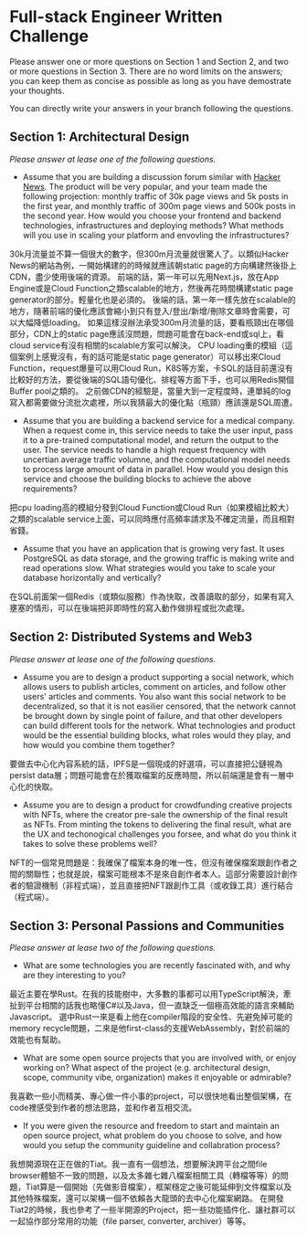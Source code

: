 # Full-stack Engineer Written Challenge

Please answer one or more questions on Section 1 and Section 2, and two or more questions in Section 3. There are no word limits on the answers; you can keep them as concise as possible as long as you have demostrate your thoughts. 

You can directly write your answers in your branch following the questions. 

## Section 1: Architectural Design

*Please answer at lease one of the following questions.*

* Assume that you are building a discussion forum similar with [Hacker News](https://news.ycombinator.com/). The product will be very popular, and your team made the following projection: monthly traffic of 30k page views and 5k posts in the first year, and monthly traffic of 300m page views and 500k posts in the second year. How would you choose your frontend and backend technologies, infrastructures and deploying methods? What methods will you use in scaling your platform and envovling the infrastructures?

30k月流量並不算一個很大的數字，但300m月流量就很驚人了。以類似Hacker News的網站為例，一開始構建的的時候就應該朝static page的方向構建然後掛上CDN，盡少使用後端的資源。
前端的話，第一年可以先用Next.js，放在App Engine或是Cloud Function之類scalable的地方，然後再花時間構建static page generator的部分。輕量化也是必須的。
後端的話，第一年一樣先放在scalable的地方，隨著前端的優化應該會縮小到只有登入/登出/新增/刪除文章時會需要，可以大幅降低loading。
如果這樣沒辦法承受300m月流量的話，要看瓶頸出在哪個部分，CDN上的static page應該沒問題，問題可能會在back-end或sql上，看cloud service有沒有相關的scalable方案可以解決。
CPU loading重的模組（這個案例上感覺沒有，有的話可能是static page generator）可以移出來Cloud Function，request爆量可以用Cloud Run，K8S等方案，卡SQL的話目前還沒有比較好的方法，要從後端的SQL語句優化、排程等方面下手，也可以用Redis開個Buffer pool之類的。
之前做CDN的經驗是，當量大到一定程度時，連單純的log寫入都需要做分流批次處裡，所以我猜最大的優化點（瓶頸）應該還是SQL周遭。

* Assume that you are building a backend service for a medical company. When a request come in, this service needs to take the user input, pass it to a pre-trained computational model, and return the output to the user. The service needs to handle a high request frequency with uncertian average traffic volumne, and the computational model needs to process large amount of data in parallel. How would you design this service and choose the building blocks to achieve the above requirements?

把cpu loading高的模組分發到Cloud Function或Cloud Run（如果模組比較大）之類的scalable service上面，可以同時應付高頻率請求及不確定流量，而且相對省錢。

* Assume that you have an application that is growing very fast. It uses PostgreSQL as data storage, and the growing traffic is making write and read operations slow. What strategies would you take to scale your database horizontally and vertically?

在SQL前面架一個Redis（或類似服務）作為快取，改善讀取的部分，如果有寫入壅塞的情形，可以在後端把非即時性的寫入動作做排程或批次處理。

## Section 2: Distributed Systems and Web3

*Please answer at lease one of the following questions.*

* Assume you are to design a product supporting a social network, which allows users to publish articles, comment on articles, and follow other users' articles and comments. You also want this social network to be decentralized, so that it is not easilier censored, that the network cannot be brought down by single point of failure, and that other developers can build different tools for the network. What technologies and product would be the essential building blocks, what roles would they play, and how would you combine them together?

要做去中心化內容系統的話，IPFS是一個現成的好選項，可以直接把公鏈視為persist data層；問題可能會在於獲取檔案的反應時間，所以前端還是會有一層中心化的快取。

* Assume you are to design a product for crowdfunding creative projects with NFTs, where the creator pre-sale the ownership of the final result as NFTs. From minting the tokens to delivering the final result, what are the UX and techonogical challenges you forsee, and what do you think it takes to solve these problems well?

NFT的一個常見問題是：我確保了檔案本身的唯一性，但沒有確保檔案跟創作者之間的關聯性；也就是說，檔案可能根本不是來自創作者本人。這部分需要設計創作者的驗證機制（非程式端），並且直接把NFT跟創作工具（或收錄工具）進行結合（程式端）。

## Section 3: Personal Passions and Communities

*Please answer at lease two of the following questions.*

* What are some technologies you are recently fascinated with, and why are they interesting to you?

最近主要在學Rust。在我的技能樹中，大多數的事都可以用TypeScript解決，牽扯到平台相關的話我也略懂C#以及Java，但一直缺乏一個極高效能的語言來輔助Javascript。
選中Rust一來是看上他在compiler階段的安全性、先避免掉可能的memory recycle問題，二來是他first-class的支援WebAssembly，對於前端的效能也有幫助。

* What are some open source projects that you are involved with, or enjoy working on? What aspect of the project (e.g. architectural design, scope, community vibe, organization) makes it enjoyable or admirable?

我喜歡一些小而精美、專心做一件小事的project，可以很快地看出整個架構，在code裡感受到作者的想法思路，並和作者互相交流。

* If you were given the resource and freedom to start and maintain an open source project, what problem do you choose to solve, and how would you setup the community guideline and collabration process?

我想開源現在正在做的Tiat。我一直有一個想法，想要解決跨平台之間file browser體驗不一致的問題，以及太多雜七雜八檔案相關工具（轉檔等等）的問題，Tiat算是一個開始（先做影音檔案），框架穩定之後可能延伸到文件檔案以及其他特殊檔案，還可以架構一個不依賴各大龍頭的去中心化檔案網路。
在開發Tiat2的時候，我也參考了一些半開源的Project，把一些功能插件化、讓社群可以一起協作部分常用的功能（file parser, converter, archiver）等等。
